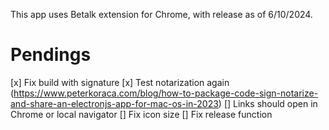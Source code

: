 This app uses Betalk extension for Chrome, with release as of 6/10/2024.

# Pendings
[x] Fix build with signature
[x] Test notarization again (https://www.peterkoraca.com/blog/how-to-package-code-sign-notarize-and-share-an-electronjs-app-for-mac-os-in-2023)
[] Links should open in Chrome or local navigator
[] Fix icon size
[] Fix release function